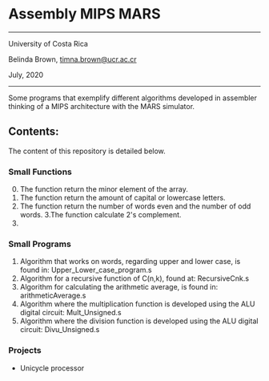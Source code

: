 # Assembly MIPS MARS

----------

University of Costa Rica

Belinda Brown, timna.brown@ucr.ac.cr

July, 2020

----------


Some programs that exemplify different algorithms developed in 
assembler thinking of a MIPS architecture with the MARS simulator.

## Contents:
The content of this repository is detailed below.

### Small Functions
0. The function return the minor element of the array.
1. The function return the amount of capital or lowercase letters.
2. The function return the number of words even and the number of odd words.
3.The function calculate 2's complement.
4.

### Small Programs
1. Algorithm that works on words, regarding upper and lower case, is found in: Upper_Lower_case_program.s
2. Algorithm for a recursive function of C(n,k), found at: RecursiveCnk.s
3. Algorithm for calculating the arithmetic average, is found in: arithmeticAverage.s
4. Algorithm where the multiplication function is developed using the ALU digital circuit: Mult_Unsigned.s
5. Algorithm where the division function is developed using the ALU digital circuit: Divu_Unsigned.s

### Projects 

- Unicycle processor
